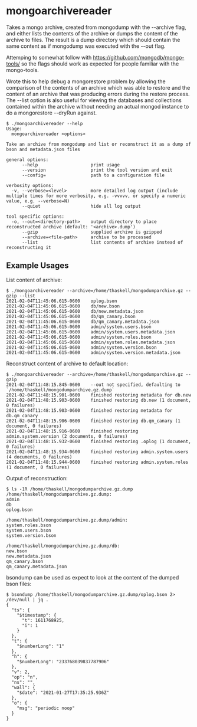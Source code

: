mongoarchivereader
==================
Takes a mongo archive, created from mongodump with the --archive flag, and either lists the contents of the archive or dumps the content of the archive to files. The result is a dump directory which should contain the same content as if mongodump was executed with the --out flag.

Attemping to somewhat follow with https://github.com/mongodb/mongo-tools/ so the flags should work as expected for people familiar with the mongo-tools.

Wrote this to help debug a mongorestore problem by allowing the comparison of the contents of an archive which was able to restore and the content of an archive that was producing errors during the restore process. The --list option is also useful for viewing the databases and collections contained within the archive without needing an actual mongod instance to do a mongorestore --dryRun against.

```
$ ./mongoarchivereader --help
Usage:
  mongoarchivereader <options> 

Take an archive from mongodump and list or reconstruct it as a dump of bson and metadata.json files

general options:
      --help                    print usage
      --version                 print the tool version and exit
      --config=                 path to a configuration file

verbosity options:
  -v, --verbose=<level>         more detailed log output (include multiple times for more verbosity, e.g. -vvvvv, or specify a numeric value, e.g. --verbose=N)
      --quiet                   hide all log output

tool specific options:
  -o, --out=<directory-path>    output directory to place reconstructed archive (default: '<archive>.dump')
      --gzip                    supplied archive is gzipped
      --archive=<file-path>     archive to be processed
      --list                    list contents of archive instead of reconstructing it
```

Example Usages
--------------
List content of archive:
```
$ ./mongoarchivereader --archive=/home/thaskell/mongodumparchive.gz --gzip --list
2021-02-04T11:45:06.615-0600	oplog.bson
2021-02-04T11:45:06.615-0600	db/new.bson
2021-02-04T11:45:06.615-0600	db/new.metadata.json
2021-02-04T11:45:06.615-0600	db/qm_canary.bson
2021-02-04T11:45:06.615-0600	db/qm_canary.metadata.json
2021-02-04T11:45:06.615-0600	admin/system.users.bson
2021-02-04T11:45:06.615-0600	admin/system.users.metadata.json
2021-02-04T11:45:06.615-0600	admin/system.roles.bson
2021-02-04T11:45:06.615-0600	admin/system.roles.metadata.json
2021-02-04T11:45:06.615-0600	admin/system.version.bson
2021-02-04T11:45:06.615-0600	admin/system.version.metadata.json
```

Reconstruct content of archive to default location:
```
$ ./mongoarchivereader --archive=/home/thaskell/mongodumparchive.gz --gzip
2021-02-04T11:48:15.845-0600	--out not specified, defaulting to `/home/thaskell/mongodumparchive.gz.dump`
2021-02-04T11:48:15.901-0600	finished restoring metadata for db.new
2021-02-04T11:48:15.903-0600	finished restoring db.new (1 document, 0 failures)
2021-02-04T11:48:15.903-0600	finished restoring metadata for db.qm_canary
2021-02-04T11:48:15.906-0600	finished restoring db.qm_canary (1 document, 0 failures)
2021-02-04T11:48:15.916-0600	finished restoring admin.system.version (2 documents, 0 failures)
2021-02-04T11:48:15.932-0600	finished restoring .oplog (1 document, 0 failures)
2021-02-04T11:48:15.934-0600	finished restoring admin.system.users (4 documents, 0 failures)
2021-02-04T11:48:15.944-0600	finished restoring admin.system.roles (1 document, 0 failures)
```

Output of reconstruction:
```
$ ls -1R /home/thaskell/mongodumparchive.gz.dump
/home/thaskell/mongodumparchive.gz.dump:
admin
db
oplog.bson

/home/thaskell/mongodumparchive.gz.dump/admin:
system.roles.bson
system.users.bson
system.version.bson

/home/thaskell/mongodumparchive.gz.dump/db:
new.bson
new.metadata.json
qm_canary.bson
qm_canary.metadata.json
```

bsondump can be used as expect to look at the content of the dumped bson files:
```
$ bsondump /home/thaskell/mongodumparchive.gz.dump/oplog.bson 2> /dev/null | jq .
{
  "ts": {
    "$timestamp": {
      "t": 1611768925,
      "i": 1
    }
  },
  "t": {
    "$numberLong": "1"
  },
  "h": {
    "$numberLong": "233768039837787906"
  },
  "v": 2,
  "op": "n",
  "ns": "",
  "wall": {
    "$date": "2021-01-27T17:35:25.936Z"
  },
  "o": {
    "msg": "periodic noop"
  }
}
```
